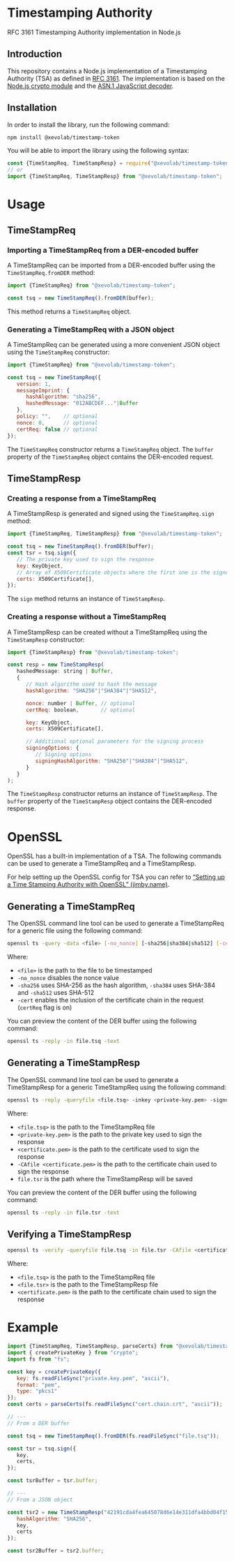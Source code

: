 # Timestamping Authority
RFC 3161 Timestamping Authority implementation in Node.js

## Introduction

This repository contains a Node.js implementation of a Timestamping Authority (TSA) as defined in [RFC 3161](https://tools.ietf.org/html/rfc3161). The implementation is based on the [Node.js crypto module](https://nodejs.org/api/crypto.html) and the [ASN.1 JavaScript decoder](https://npmjs.com/package/asn1.js).

## Installation

In order to install the library, run the following command:

```bash
npm install @xevolab/timestamp-token
```

You will be able to import the library using the following syntax:

```javascript
const {TimeStampReq, TimeStampResp} = require("@xevolab/timestamp-token");
// or
import {TimeStampReq, TimeStampResp} from "@xevolab/timestamp-token";
```

# Usage

## TimeStampReq

### Importing a TimeStampReq from a DER-encoded buffer

A TimeStampReq can be imported from a DER-encoded buffer using the `TimeStampReq.fromDER` method:

```javascript
import {TimeStampReq} from "@xevolab/timestamp-token";

const tsq = new TimeStampReq().fromDER(buffer);
```

This method returns a `TimeStampReq` object.

### Generating a TimeStampReq with a JSON object

A TimeStampReq can be generated using a more convenient JSON object using the `TimeStampReq` constructor:

```javascript
import {TimeStampReq} from "@xevolab/timestamp-token";

const tsq = new TimeStampReq({
   version: 1,
   messageImprint: {
      hashAlgorithm: "sha256",
      hashedMessage: "012ABCDEF..."|Buffer
   },
   policy: "",    // optional
   nonce: 0,      // optional
   certReq: false // optional
});
```

The `TimeStampReq` constructor returns a `TimeStampReq` object. The `buffer` property of the `TimeStampReq` object contains the DER-encoded request.

## TimeStampResp

### Creating a response from a TimeStampReq

A TimeStampResp is generated and signed using the `TimeStampReq.sign` method:

```javascript
import {TimeStampReq, TimeStampResp} from "@xevolab/timestamp-token";

const tsq = new TimeStampReq().fromDER(buffer);
const tsr = tsq.sign({
   // The private key used to sign the response
   key: KeyObject,
   // Array of X509Certificate objects where the first one is the signer certificate
   certs: X509Certificate[],
});
```

The `sign` method returns an instance of `TimeStampResp`.

### Creating a response without a TimeStampReq

A TimeStampResp can be created without a TimeStampReq using the `TimeStampResp` constructor:

```javascript
import {TimeStampResp} from "@xevolab/timestamp-token";

const resp = new TimeStampResp(
   hashedMessage: string | Buffer,
   {
      // Hash algorithm used to hash the message
      hashAlgorithm: "SHA256"|"SHA384"|"SHA512",

      nonce: number | Buffer, // optional
      certReq: boolean,       // optional

      key: KeyObject,
      certs: X509Certificate[],

      // Additional optional parameters for the signing process
      signingOptions: {
         // Signing options
         signingHashAlgorithm: "SHA256"|"SHA384"|"SHA512",
      }
   }
);
```

The `TimeStampResp` constructor returns an instance of `TimeStampResp`.
The `buffer` property of the `TimeStampResp` object contains the DER-encoded response.

# OpenSSL

OpenSSL has a built-in implementation of a TSA. The following commands can be used to generate a TimeStampReq and a TimeStampResp.

For help setting up the OpenSSL config for TSA you can refer to [“Setting up a Time Stamping Authority with OpenSSL” (jimby.name)](https://www.jimby.name/techbits/recent/openssl_tsa/).

## Generating a TimeStampReq

The OpenSSL command line tool can be used to generate a TimeStampReq for a generic file using the following command:

```bash
openssl ts -query -data <file> [-no_nonce] [-sha256|sha384|sha512] [-cert] > file.tsq
```
Where:

- `<file>` is the path to the file to be timestamped
- `-no_nonce` disables the nonce value
- `-sha256` uses SHA-256 as the hash algorithm, `-sha384` uses SHA-384 and `-sha512` uses SHA-512
- `-cert` enables the inclusion of the certificate chain in the request (`certReq` flag is on)

You can preview the content of the DER buffer using the following command:

```bash
openssl ts -reply -in file.tsq -text
```

## Generating a TimeStampResp

The OpenSSL command line tool can be used to generate a TimeStampResp for a generic TimeStampReq using the following command:

```bash
openssl ts -reply -queryfile <file.tsq> -inkey <private-key.pem> -signer <certificate.pem> -CAfile <certificate.pem> -out file.tsr
```

Where:
- `<file.tsq>` is the path to the TimeStampReq file
- `<private-key.pem>` is the path to the private key used to sign the response
- `<certificate.pem>` is the path to the certificate used to sign the response
- `-CAfile <certificate.pem>` is the path to the certificate chain used to sign the response
- `file.tsr` is the path where the TimeStampResp will be saved

You can preview the content of the DER buffer using the following command:

```bash
openssl ts -reply -in file.tsr -text
```

## Verifying a TimeStampResp

```bash
openssl ts -verify -queryfile file.tsq -in file.tsr -CAfile <certificate.pem>
```

Where:
- `<file.tsq>` is the path to the TimeStampReq file
- `<file.tsr>` is the path to the TimeStampResp file
- `<certificate.pem>` is the path to the certificate chain used to sign the response

# Example

```javascript
import {TimeStampReq, TimeStampResp, parseCerts} from "@xevolab/timestamp-token";
import { createPrivateKey } from "crypto";
import fs from "fs";

const key = createPrivateKey({
   key: fs.readFileSync("private.key.pem", "ascii"),
   format: "pem",
   type: "pkcs1"
});
const certs = parseCerts(fs.readFileSync("cert.chain.crt", "ascii"));

// ---
// From a DER buffer

const tsq = new TimeStampReq().fromDER(fs.readFileSync("file.tsq"));

const tsr = tsq.sign({
   key,
   certs,
});

const tsrBuffer = tsr.buffer;

// ---
// From a JSON object

const tsr2 = new TimeStampResp("42191cda4fea645078d6e14e311dfa4bbd04f154fbbe9376e8a3833242cd5c03", {
   hashAlgorithm: "SHA256",
   key,
   certs
});

const tsr2Buffer = tsr2.buffer;
```
